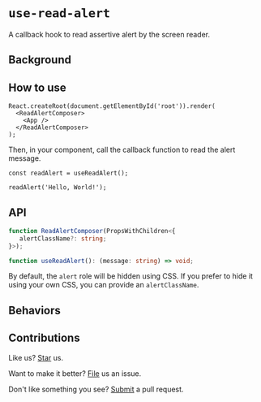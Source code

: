 # `use-read-alert`

A callback hook to read assertive alert by the screen reader.

## Background

## How to use

```tsx
React.createRoot(document.getElementById('root')).render(
  <ReadAlertComposer>
    <App />
  </ReadAlertComposer>
);
```

Then, in your component, call the callback function to read the alert message.

```tsx
const readAlert = useReadAlert();

readAlert('Hello, World!');
```

## API

```ts
function ReadAlertComposer(PropsWithChildren<{
   alertClassName?: string;
}>);

function useReadAlert(): (message: string) => void;
```

By default, the `alert` role will be hidden using CSS. If you prefer to hide it using your own CSS, you can provide an `alertClassName`.

## Behaviors

## Contributions

Like us? [Star](https://github.com/compulim/use-read-alert/stargazers) us.

Want to make it better? [File](https://github.com/compulim/use-read-alert/issues) us an issue.

Don't like something you see? [Submit](https://github.com/compulim/use-read-alert/pulls) a pull request.
